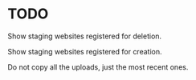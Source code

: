 # TODO #

Show staging websites registered for deletion.

Show staging websites registered for creation.

Do not copy all the uploads, just the most recent ones.